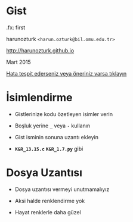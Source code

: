#   Gist

.fx: first

harunozturk `<harun.ozturk@bil.omu.edu.tr>`

http://harunozturk.github.io

Mart 2015

[Hata tespit ederseniz veya öneriniz varsa tıklayın](https://github.com/harunozturk/fo/issues)

#   İsimlendirme

-   Gistlerinize kodu özetleyen isimler verin

-   Boşluk yerine `_` veya `-` kullanın

-   Gist isminin sonuna uzantı ekleyin

-   **`K&R_13.15.c`**	**`K&R_1.7.py`** gibi

#   Dosya Uzantısı

-   Dosya uzantısı vermeyi unutmamalıyız

-   Aksi halde renklendirme yok

-   Hayat renklerle daha güzel

